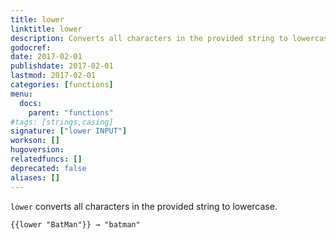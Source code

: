 ```yaml
---
title: lower
linktitle: lower
description: Converts all characters in the provided string to lowercase.
godocref:
date: 2017-02-01
publishdate: 2017-02-01
lastmod: 2017-02-01
categories: [functions]
menu:
  docs:
    parent: "functions"
#tags: [strings,casing]
signature: ["lower INPUT"]
workson: []
hugoversion:
relatedfuncs: []
deprecated: false
aliases: []
---
```


`lower` converts all characters in the provided string to lowercase.

```
{{lower "BatMan"}} → "batman"
```
